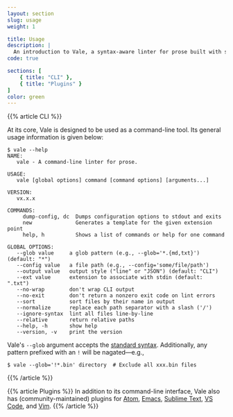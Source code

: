 ```yaml
---
layout: section
slug: usage
weight: 1

title: Usage
description: |
  An introduction to Vale, a syntax-aware linter for prose built with speed and extensibility in mind.
code: true

sections: [
    { title: "CLI" },
    { title: "Plugins" }
]
color: green
---
```


{{% article CLI %}}

At its core, Vale is designed to be used as a command-line tool. Its general usage information is given below:

```shell
$ vale --help
NAME:
   vale - A command-line linter for prose.

USAGE:
   vale [global options] command [command options] [arguments...]

VERSION:
   vx.x.x

COMMANDS:
     dump-config, dc  Dumps configuration options to stdout and exits
     new              Generates a template for the given extension point
     help, h          Shows a list of commands or help for one command

GLOBAL OPTIONS:
   --glob value     a glob pattern (e.g., --glob='*.{md,txt}') (default: "*")
   --config value   a file path (e.g., --config='some/file/path')
   --output value   output style ("line" or "JSON") (default: "CLI")
   --ext value      extension to associate with stdin (default: ".txt")
   --no-wrap        don't wrap CLI output
   --no-exit        don't return a nonzero exit code on lint errors
   --sort           sort files by their name in output
   --normalize      replace each path separator with a slash ('/')
   --ignore-syntax  lint all files line-by-line
   --relative       return relative paths
   --help, -h       show help
   --version, -v    print the version
```

Vale's `--glob` argument accepts the [standard syntax](http://tldp.org/LDP/GNU-Linux-Tools-Summary/html/x11655.htm). Additionally,
any pattern prefixed with an `!` will be nagated&mdash;e.g.,

```shell
$ vale --glob='!*.bin' directory  # Exclude all xxx.bin files
```
{{% /article %}}

{{% article Plugins %}}
In addition to its command-line interface, Vale also has (community-maintained) plugins for [Atom](https://github.com/TimKam/atomic-vale), [Emacs](https://github.com/abingham/flycheck-vale), [Sublime Text](https://packagecontrol.io/packages/SublimeLinter-contrib-vale), [VS Code](https://marketplace.visualstudio.com/items?itemName=lunaryorn.vale)</a>, and [Vim](https://github.com/w0rp/ale).
{{% /article %}}
